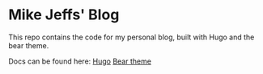 # Mike Jeffs' Blog
This repo contains the code for my personal blog, built with Hugo and the bear theme.

Docs can be found here:
[Hugo](https://gohugo.io/documentation/)
[Bear theme](https://github.com/janraasch/hugo-bearblog/)
